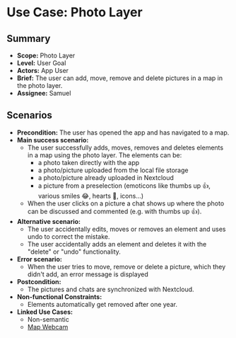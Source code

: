 # Use Case: Photo Layer

## Summary

- **Scope:** Photo Layer
- **Level:** User Goal
- **Actors:** App User
- **Brief:** The user can add, move, remove and delete pictures in a map in the photo layer.
- **Assignee:** Samuel

## Scenarios

- **Precondition:**
  The user has opened the app and has navigated to a map.
- **Main success scenario:**
  - The user successfully adds, moves, removes and deletes elements in a map using the photo layer. The elements can be:
    - a photo taken directly with the app
    - a photo/picture uploaded from the local file storage
    - a photo/picture already uploaded in Nextcloud
    - a picture from a preselection (emoticons like thumbs up 👍, various smiles 😂, hearts 💞, icons...)
  - When the user clicks on a picture a chat shows up where the photo can be discussed and commented (e.g. with thumbs up 👍).
- **Alternative scenario:**
  - The user accidentally edits, moves or removes an element and uses undo to correct the mistake.
  - The user accidentally adds an element and deletes it with the "delete" or "undo" functionality.
- **Error scenario:**
  - When the user tries to move, remove or delete a picture, which they didn't add, an error message is displayed
- **Postcondition:**
  - The pictures and chats are synchronized with Nextcloud.
- **Non-functional Constraints:**
  - Elements automatically get removed after one year.
- **Linked Use Cases:**
  - Non-semantic
  - [Map Webcam](../draft/map_webcam.md)
